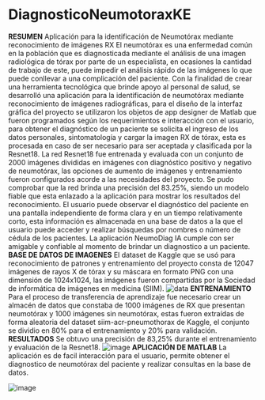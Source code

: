 # DiagnosticoNeumotoraxKE
**RESUMEN**
Aplicación para la identificación de Neumotórax mediante reconocimiento de imágenes RX
El neumotórax es una enfermedad común en la población que es diagnosticada mediante el análisis de una imagen radiológica de tórax por parte de un especialista, en ocasiones la cantidad de trabajo de este, puede impedir el análisis rápido de las imágenes lo que puede conllevar a una complicación del paciente. Con la finalidad de crear una herramienta tecnológica que brinde apoyo al personal de salud, se desarrolló una aplicación para la identificación de neumotórax mediante reconocimiento de imágenes radiográficas, para el diseño de la interfaz gráfica del proyecto se utilizaron los objetos de app designer de Matlab que fueron programados según los requerimientos e interacción con el usuario, para obtener el diagnóstico de un paciente se solicita el ingreso de los datos personales, sintomatología y cargar la imagen RX de tórax, esta es procesada en caso de ser necesario para ser aceptada y clasificada por la Resnet18. La red Resnet18 fue entrenada y evaluada con un conjunto de 2000 imágenes divididas en imágenes con diagnóstico positivo y negativo de neumotórax, las opciones de aumento de imágenes y entrenamiento fueron configurados acorde a las necesidades del proyecto. Se pudo comprobar que la red brinda una precisión del 83.25%, siendo un modelo fiable que esta enlazado a la aplicación para mostrar los resultados del reconocimiento. El usuario puede observar el diagnóstico del paciente en una pantalla independiente de forma clara y en un tiempo relativamente corto, esta información es almacenada en una base de datos a la que el usuario puede acceder y realizar búsquedas por nombres o número de cédula de los pacientes. La aplicación NeumoDiag IA cumple con ser amigable y confiable al momento de brindar un diagnostico a un paciente.
**BASE DE DATOS DE IMAGENES**
El dataset de Kaggle que se usó para reconocimiento de patrones y entrenamiento del proyecto consta de 12047 imágenes de rayos X de tórax y su máscara en formato PNG con una dimensión de 1024x1024, las imágenes fueron compartidas por la Sociedad de informática de imágenes en medicina (SIIM).
![data](https://user-images.githubusercontent.com/85076947/228712020-c7c0a91e-0fbe-4724-b3ad-f6dc65ea1560.PNG)
**ENTRENAMIENTO**
Para el proceso de transferencia de aprendizaje fue necesario crear un almacén de datos que constaba de 1000 imágenes de RX que presentan neumotórax y 1000 imágenes sin neumotórax, estas fueron extraídas de forma aleatoria del dataset siim-acr-pneumothorax de Kaggle, el conjunto se dividio en 80% para el entrenamiento y 20% para validación.
**RESULTADOS**
Se obtuvo una precisión de 83,25% durante el entrenamiento y evaluación de la Resnet18.
![image](https://user-images.githubusercontent.com/85076947/228712812-df2e0c97-f196-4e65-a9a5-23d19ce62272.png)
**APLICACIÓN DE MATLAB**
La aplicación es de facil interacción para el usuario, permite obtener el diagnostico de neumotórax del paciente y realizar consultas en la base de datos.

![image](https://user-images.githubusercontent.com/85076947/228713133-c1f201d0-01f1-4319-9a5e-5b2b17c93a26.png)


